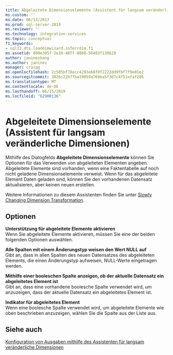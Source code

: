 ```yaml
---
title: Abgeleitete Dimensionselemente (Assistent für langsam veränderliche Dimensionen) | Microsoft-Dokumente
ms.custom: ''
ms.date: 06/13/2017
ms.prod: sql-server-2014
ms.reviewer: ''
ms.technology: integration-services
ms.topic: conceptual
f1_keywords:
- sql12.dts.loaddimwizard.inferrdim.f1
ms.assetid: 809e395f-2e10-48ff-8860-56403f130628
author: janinezhang
ms.author: janinez
manager: craigg
ms.openlocfilehash: 2c505bf78acc4293e68f0f2222dd9fbf7f9e01e2
ms.sourcegitcommit: 3026c22b7fba19059a769ea5f367c4f51efaf286
ms.translationtype: MT
ms.contentlocale: de-DE
ms.lasthandoff: 06/15/2019
ms.locfileid: "62900136"
---
```

# <a name="inferred-dimension-members-slowly-changing-dimension-wizard"></a>Abgeleitete Dimensionselemente (Assistent für langsam veränderliche Dimensionen)
  Mithilfe des Dialogfelds **Abgeleitete Dimensionselemente** können Sie Optionen für das Verwenden von abgeleiteten Elementen angeben. Abgeleitete Elemente sind vorhanden, wenn eine Faktentabelle auf noch nicht geladene Dimensionselemente verweist. Wenn für das abgeleitete Element Daten geladen sind, können Sie den vorhandenen Datensatz aktualisieren, aber keinen neuen erstellen.  
  
 Weitere Informationen zu diesem Assistenten finden Sie unter [Slowly Changing Dimension Transformation](slowly-changing-dimension-transformation.md).  
  
## <a name="options"></a>Optionen  
 **Unterstützung für abgeleitete Elemente aktivieren**  
 Wenn Sie abgeleitete Elemente aktivieren, müssen Sie eine der beiden folgenden Optionen auswählen.  
  
 **Alle Spalten mit einem Änderungstyp weisen den Wert NULL auf**  
 Gibt an, dass in allen Spalten des neuen Datensatzes des abgeleiteten Elements, die einen Änderungstyp aufweisen, NULL-Werte eingetragen werden.  
  
 **Mithilfe einer booleschen Spalte anzeigen, ob der aktuelle Datensatz ein abgeleitetes Element ist**  
 Gibt an, dass eine vorhandene boolesche Spalte verwendet wird, um anzuzeigen, dass der aktuelle Datensatz ein abgeleitetes Element ist.  
  
 **Indikator für abgeleitetes Element**  
 Wenn eine boolesche Spalte verwendet wird, um abgeleitete Elemente wie oben beschrieben anzuzeigen, wählen Sie die Spalte aus der Liste aus.  
  
## <a name="see-also"></a>Siehe auch  
 [Konfiguration von Ausgaben mithilfe des Assistenten für langsam veränderliche Dimensionen](configure-outputs-using-the-slowly-changing-dimension-wizard.md)  
  
  
